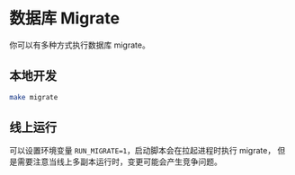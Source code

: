# 数据库 Migrate
你可以有多种方式执行数据库 migrate。

## 本地开发
```bash
make migrate
```

## 线上运行
可以设置环境变量 `RUN_MIGRATE=1`，启动脚本会在拉起进程时执行 migrate， 但是需要注意当线上多副本运行时，变更可能会产生竞争问题。